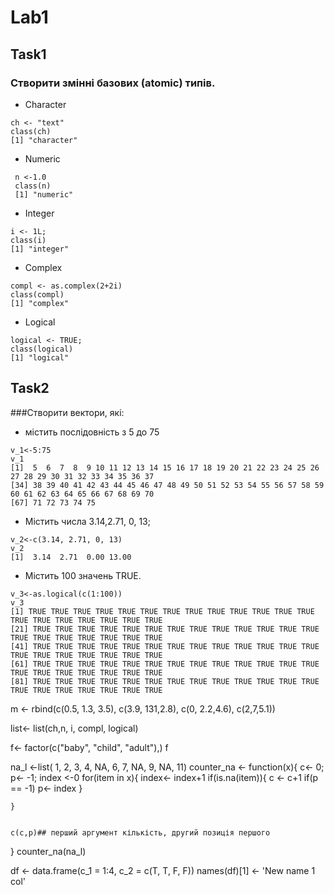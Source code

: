 # Lab1
## Task1
### Створити змінні базових (atomic) типів.

* Character
```{r}
ch <- "text"
class(ch)
[1] "character"
```

 * Numeric
```{r}
 n <-1.0
 class(n)
 [1] "numeric"
 ```
 * Integer
 ```{r}
 i <- 1L;
 class(i)
 [1] "integer"
 ```
 
 * Complex
 ```{r}
 compl <- as.complex(2+2i)
 class(compl)
 [1] "complex"
 ```
 
 * Logical
 ```{r}
 logical <- TRUE;
 class(logical)
 [1] "logical"
 ```
 
## Task2
###Створити вектори, які: 
* містить послідовність з 5 до 75
 ```{r}
v_1<-5:75
v_1
[1]  5  6  7  8  9 10 11 12 13 14 15 16 17 18 19 20 21 22 23 24 25 26 27 28 29 30 31 32 33 34 35 36 37
[34] 38 39 40 41 42 43 44 45 46 47 48 49 50 51 52 53 54 55 56 57 58 59 60 61 62 63 64 65 66 67 68 69 70
[67] 71 72 73 74 75
```
* Містить числа 3.14,2.71, 0, 13;
```{r}
v_2<-c(3.14, 2.71, 0, 13)
v_2
[1]  3.14  2.71  0.00 13.00
```
*  Містить 100 значень TRUE.
```{r}
v_3<-as.logical(c(1:100))
v_3
[1] TRUE TRUE TRUE TRUE TRUE TRUE TRUE TRUE TRUE TRUE TRUE TRUE TRUE TRUE TRUE TRUE TRUE TRUE TRUE TRUE
[21] TRUE TRUE TRUE TRUE TRUE TRUE TRUE TRUE TRUE TRUE TRUE TRUE TRUE TRUE TRUE TRUE TRUE TRUE TRUE TRUE
[41] TRUE TRUE TRUE TRUE TRUE TRUE TRUE TRUE TRUE TRUE TRUE TRUE TRUE TRUE TRUE TRUE TRUE TRUE TRUE TRUE
[61] TRUE TRUE TRUE TRUE TRUE TRUE TRUE TRUE TRUE TRUE TRUE TRUE TRUE TRUE TRUE TRUE TRUE TRUE TRUE TRUE
[81] TRUE TRUE TRUE TRUE TRUE TRUE TRUE TRUE TRUE TRUE TRUE TRUE TRUE TRUE TRUE TRUE TRUE TRUE TRUE TRUE
```

m <- rbind(c(0.5, 1.3, 3.5), c(3.9, 131,2.8), c(0, 2.2,4.6), c(2,7,5.1))

list<- list(ch,n, i, compl, logical)
           
f<- factor(c("baby", "child", "adult"),)
f

na_l <-list( 1, 2, 3, 4, NA, 6, 7, NA, 9, NA, 11)
  counter_na <- function(x){
    c<- 0;
    p<- -1;
    index <-0
    for(item in x){
      index<- index+1
      if(is.na(item)){
        c <- c+1
        if(p == -1)
          p<- index
      }
        
    }
    
    
    c(c,p)## перший аргумент кількість, другий позиція першого
  }
  counter_na(na_l)
  
  
  df <- data.frame(c_1 = 1:4, c_2 = c(T, T, F, F)) 
  names(df)[1] <- 'New name 1 col'
